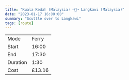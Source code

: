 ```yaml
---
title: "Kuala Kedah (Malaysia) ⇢🚢⇢ Langkawi (Malaysia)"
date: "2023-01-17 16:00:00"
summary: "Scuttle over to Langkawi"
tags: [route]
---
```


|  |   |
|---|---|
| Mode | Ferry  |
| Start | 16:00  |
| End | 17:30  |
| Duration | 1:30 |
| Cost | £13.16 |